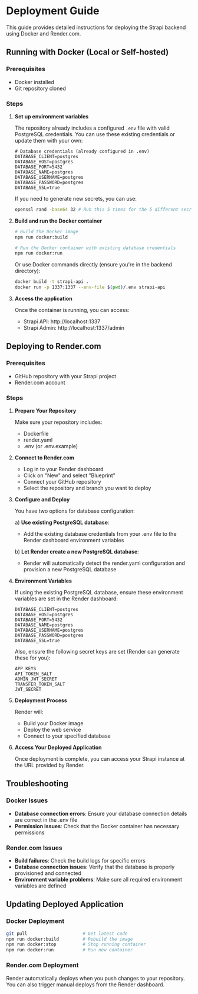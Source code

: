 # Deployment Guide

This guide provides detailed instructions for deploying the Strapi backend using Docker and Render.com.

## Running with Docker (Local or Self-hosted)

### Prerequisites
- Docker installed
- Git repository cloned

### Steps

1. **Set up environment variables**

   The repository already includes a configured `.env` file with valid PostgreSQL credentials. You can use these existing credentials or update them with your own:

   ```env
   # Database credentials (already configured in .env)
   DATABASE_CLIENT=postgres
   DATABASE_HOST=postgres
   DATABASE_PORT=5432
   DATABASE_NAME=postgres
   DATABASE_USERNAME=postgres
   DATABASE_PASSWORD=postgres
   DATABASE_SSL=true
   ```

   If you need to generate new secrets, you can use:
   ```bash
   openssl rand -base64 32 # Run this 5 times for the 5 different secret keys
   ```

2. **Build and run the Docker container**

   ```bash
   # Build the Docker image
   npm run docker:build
   
   # Run the Docker container with existing database credentials
   npm run docker:run
   ```

   Or use Docker commands directly (ensure you're in the backend directory):
   ```bash
   docker build -t strapi-api .
   docker run -p 1337:1337 --env-file $(pwd)/.env strapi-api
   ```

3. **Access the application**

   Once the container is running, you can access:
   - Strapi API: http://localhost:1337
   - Strapi Admin: http://localhost:1337/admin

## Deploying to Render.com

### Prerequisites
- GitHub repository with your Strapi project
- Render.com account

### Steps

1. **Prepare Your Repository**

   Make sure your repository includes:
   - Dockerfile
   - render.yaml
   - .env (or .env.example)

2. **Connect to Render.com**

   - Log in to your Render dashboard
   - Click on "New" and select "Blueprint"
   - Connect your GitHub repository
   - Select the repository and branch you want to deploy

3. **Configure and Deploy**

   You have two options for database configuration:
   
   a) **Use existing PostgreSQL database**:
      - Add the existing database credentials from your .env file to the Render dashboard environment variables
   
   b) **Let Render create a new PostgreSQL database**:
      - Render will automatically detect the render.yaml configuration and provision a new PostgreSQL database

4. **Environment Variables**

   If using the existing PostgreSQL database, ensure these environment variables are set in the Render dashboard:
   ```
   DATABASE_CLIENT=postgres
   DATABASE_HOST=postgres
   DATABASE_PORT=5432
   DATABASE_NAME=postgres
   DATABASE_USERNAME=postgres
   DATABASE_PASSWORD=postgres
   DATABASE_SSL=true
   ```

   Also, ensure the following secret keys are set (Render can generate these for you):
   ```
   APP_KEYS
   API_TOKEN_SALT
   ADMIN_JWT_SECRET
   TRANSFER_TOKEN_SALT
   JWT_SECRET
   ```

5. **Deployment Process**

   Render will:
   - Build your Docker image
   - Deploy the web service
   - Connect to your specified database

6. **Access Your Deployed Application**

   Once deployment is complete, you can access your Strapi instance at the URL provided by Render.

## Troubleshooting

### Docker Issues

- **Database connection errors**: Ensure your database connection details are correct in the .env file
- **Permission issues**: Check that the Docker container has necessary permissions

### Render.com Issues

- **Build failures**: Check the build logs for specific errors
- **Database connection issues**: Verify that the database is properly provisioned and connected
- **Environment variable problems**: Make sure all required environment variables are defined

## Updating Deployed Application

### Docker Deployment

```bash
git pull                     # Get latest code
npm run docker:build         # Rebuild the image
npm run docker:stop          # Stop running container
npm run docker:run           # Run new container
```

### Render.com Deployment

Render automatically deploys when you push changes to your repository. You can also trigger manual deploys from the Render dashboard. 